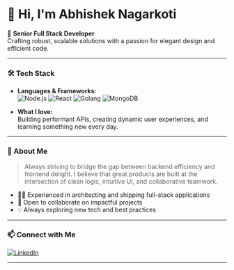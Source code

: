 # 👋 Hi, I'm Abhishek Nagarkoti

🚀 **Senior Full Stack Developer**  
Crafting robust, scalable solutions with a passion for elegant design and efficient code.

---

### 🛠️ Tech Stack

- **Languages & Frameworks:**  
  ![Node.js](https://img.shields.io/badge/-Node.js-339933?style=flat&logo=node.js&logoColor=white)
  ![React](https://img.shields.io/badge/-React-61DAFB?style=flat&logo=react&logoColor=black)
  ![Golang](https://img.shields.io/badge/-Go-00ADD8?style=flat&logo=go&logoColor=white)
  ![MongoDB](https://img.shields.io/badge/-MongoDB-47A248?style=flat&logo=mongodb&logoColor=white)

- **What I love:**  
  Building performant APIs, creating dynamic user experiences, and learning something new every day.

---

### 🌟 About Me

> Always striving to bridge the gap between backend efficiency and frontend delight. I believe that great products are built at the intersection of clean logic, intuitive UI, and collaborative teamwork.

- 👨‍💻 Experienced in architecting and shipping full-stack applications
- 🤝 Open to collaborate on impactful projects
- 💡 Always exploring new tech and best practices

---

### 📫 Connect with Me

[![LinkedIn](https://img.shields.io/badge/-abhishek--nagarkoti-blue?style=flat&logo=linkedin&logoColor=white)](https://www.linkedin.com/in/abhishek-nagarkoti/)

---

<!--
**abhishek2896/abhishek2896** is a ✨ special ✨ repository because its README.md (this file) appears on your GitHub profile.
-->
